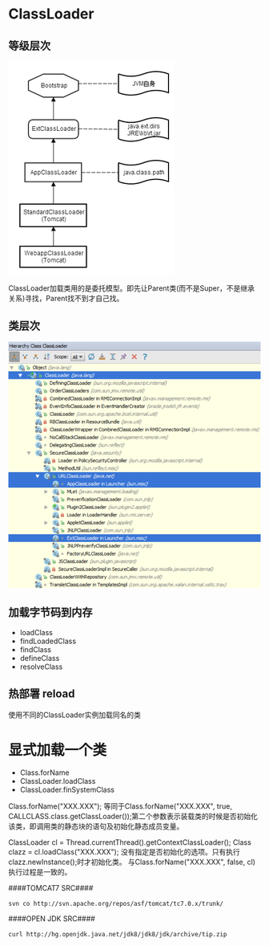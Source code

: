 # ClassLoader #

## 等级层次 ##
![ClassLoader Parent](classLoader.parent.png)

ClassLoader加载类用的是委托模型。即先让Parent类(而不是Super，不是继承关系)寻找，Parent找不到才自己找。

## 类层次 ##

![ClassLoader Hierarchy](classLoader.hierarchy.png)

## 加载字节码到内存 ##
- loadClass
- findLoadedClass
- findClass
- defineClass
- resolveClass


## 热部署 reload ##
使用不同的ClassLoader实例加载同名的类


# 显式加载一个类 #

- Class.forName
- ClassLoader.loadClass
- ClassLoader.finSystemClass

Class.forName("XXX.XXX");
等同于Class.forName("XXX.XXX", true, CALLCLASS.class.getClassLoader());第二个参数表示装载类的时候是否初始化该类，即调用类的静态块的语句及初始化静态成员变量。

ClassLoader cl = Thread.currentThread().getContextClassLoader();
Class clazz = cl.loadClass("XXX.XXX");
没有指定是否初始化的选项。只有执行clazz.newInstance();时才初始化类。
与Class.forName("XXX.XXX", false, cl)执行过程是一致的。

####TOMCAT7 SRC####

    svn co http://svn.apache.org/repos/asf/tomcat/tc7.0.x/trunk/

####OPEN JDK SRC####

    curl http://hg.openjdk.java.net/jdk8/jdk8/jdk/archive/tip.zip
